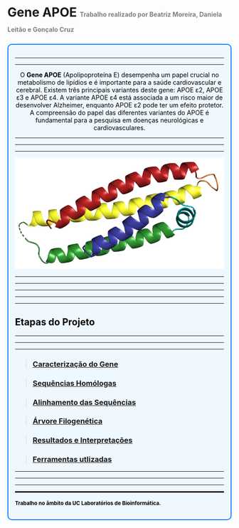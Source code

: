 # Gene APOE <small style="font-size:14px; color:gray;">Trabalho realizado por Beatriz Moreira, Daniela Leitão e Gonçalo Cruz</small>

<div style="border: 2px solid #007BFF; border-radius: 10px; padding: 15px; background-color: #F0F8FF; margin: 20px 0;color:#000">

---
---

<p align="center">O <strong>Gene APOE</strong> (Apolipoproteína E) desempenha um papel crucial no metabolismo de lipídios e é importante para a saúde cardiovascular e cerebral. Existem três principais variantes deste gene: APOE ε2, APOE ε3 e APOE ε4. A variante APOE ε4 está associada a um risco maior de desenvolver Alzheimer, enquanto APOE ε2 pode ter um efeito protetor. A compreensão do papel das diferentes variantes do APOE é fundamental para a pesquisa em doenças neurológicas e cardiovasculares.</p>

---
---
---

![Imagem da Apoe](imagens/imagemapoe1.png)


---
---
---
---
---

## Etapas do Projeto
---
---
---


> ### [**Caracterização do Gene**](etapa1.html)

> ### [**Sequências Homólogas**](etapa2.md)

> ### [**Alinhamento das Sequências**](etapa3.md)

> ### [**Árvore Filogenética**](etapa4.md)

> ### [**Resultados e Interpretações**](etapa5.md)

> ### [**Ferramentas utlizadas**](etapa6.md)

---
---
---
<hr style="border: 1px solid black">

<small>**Trabalho no âmbito da UC Laboratórios de Bioinformática.**</small>
